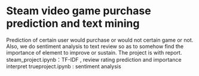 # Steam video game purchase prediction and text mining

Prediction of  certain user would purchase or would not certain game or not. Also, we do sentiment analysis to text review so as to somehow find the importance of element to improve or sustain.  The project is with report.
steam_project.ipynb：TF-IDF , review rating prediction and importance interpret
trueproject.ipynb : sentiment analysis 
